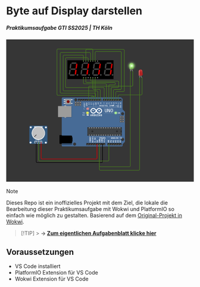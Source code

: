 # Byte auf Display darstellen

##### Praktikumsaufgabe GTI SS2025 | TH Köln

![Screenshot](assets/Screenshot_Simulation.png)

> [!NOTE]
> Dieses Repo ist ein inoffizielles Projekt mit dem Ziel, die lokale die Bearbeitung dieser Praktikumsaufgabe mit Wokwi und PlatformIO so einfach wie möglich zu gestalten. Basierend auf dem [Original-Projekt in Wokwi][1].

[1]: https://wokwi.com/projects/399199668591202305

> [!TIP] > **→ [Zum eigentlichen Aufgabenblatt klicke hier][2]**

[2]: AUFGABE.md

## Voraussetzungen

- VS Code installiert
- PlatformIO Extension für VS Code
- Wokwi Extension für VS Code

##

##
